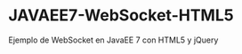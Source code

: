 JAVAEE7-WebSocket-HTML5
=======================

Ejemplo de WebSocket en JavaEE 7 con HTML5 y jQuery
